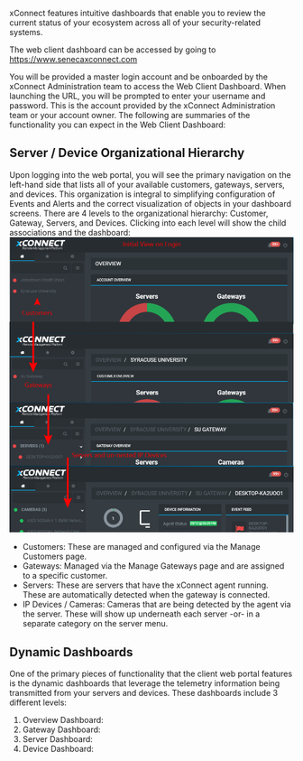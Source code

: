 xConnect features intuitive dashboards that enable you to review the current status of your ecosystem across all of your security-related systems. 

The web client dashboard can be accessed by going to https://www.senecaxconnect.com

You will be provided a master login account and be onboarded by the xConnect Administration team to access the Web Client Dashboard.
When launching the URL, you will be prompted to enter your username and password. This is the account provided by the xConnect Administration team or your account owner.
The following are summaries of the functionality you can expect in the Web Client Dashboard:

## Server / Device Organizational Hierarchy
Upon logging into the web portal, you will see the primary navigation on the left-hand side that lists all of your available customers, gateways, servers, and devices. This organization is integral to simplifying configuration of Events and Alerts and the correct visualization of objects in your dashboard screens.
There are 4 levels to the organizational hierarchy: Customer, Gateway, Servers, and Devices. Clicking into each level will show the child associations and the dashboard: 
![Side Navigation](images/hierarchy.png "Navigation Tabs")

- Customers: These are managed and configured via the Manage Customers page.
- Gateways: Managed via the Manage Gateways page and are assigned to a specific customer.
- Servers: These are servers that have the xConnect agent running. These are automatically detected when the gateway is connected.
- IP Devices / Cameras: Cameras that are being detected by the agent via the server. These will show up underneath each server -or- in a separate category on the server menu. 

## Dynamic Dashboards 
One of the primary pieces of functionality that the client web portal features is the dynamic
dashboards that leverage the telemetry information being transmitted from your servers and
devices. These dashboards include 3 different levels:

1) Overview Dashboard: 
2) Gateway Dashboard:
3) Server Dashboard:
4) Device Dashboard: 
